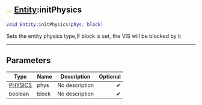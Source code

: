 ## ![shared](../../.gitbook/assets/shared.png) [Entity](entity):initPhysics

```lua
void Entity:initPhysics(phys, block)
```

Sets the entity physics type,If block is set, the VIS will be blocked by it

------
## Parameters

| Type   | Name | Description | Optional |
| ------ | ---- | ----------- | -------: |
| [PHYSICS](physics) | phys | No description | ✔ |
| boolean | block | No description | ✔ |

